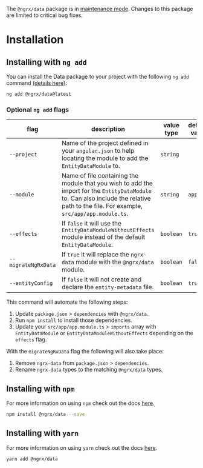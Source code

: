 <ngrx-docs-alert type="error">

The `@ngrx/data` package is in <a href="https://github.com/ngrx/platform/issues/4011" target="_blank">maintenance mode</a>.
Changes to this package are limited to critical bug fixes.

</ngrx-docs-alert>

# Installation

## Installing with `ng add`

You can install the Data package to your project with the following `ng add` command <a href="https://angular.dev/cli/add" target="_blank">(details here)</a>:

```sh
ng add @ngrx/data@latest
```

### Optional `ng add` flags

| flag                | description                                                                                                                                                                             | value type | default value |
| ------------------- | --------------------------------------------------------------------------------------------------------------------------------------------------------------------------------------- | ---------- | ------------- |
| `--project`         | Name of the project defined in your `angular.json` to help locating the module to add the `EntityDataModule` to.                                                                        | `string`   |
| `--module`          | Name of file containing the module that you wish to add the import for the `EntityDataModule` to. Can also include the relative path to the file. For example, `src/app/app.module.ts`. | `string`   | `app`         |
| `--effects`         | If `false` it will use the `EntityDataModuleWithoutEffects` module instead of the default `EntityDataModule`.                                                                           | `boolean`  | `true`        |
| `--migrateNgRxData` | If `true` it will replace the `ngrx-data` module with the `@ngrx/data` module.                                                                                                          | `boolean`  | `false`       |
| `--entityConfig`    | If `false` it will not create and declare the `entity-metadata` file.                                                                                                                   | `boolean`  | `true`        |

This command will automate the following steps:

1. Update `package.json` > `dependencies` with `@ngrx/data`.
2. Run `npm install` to install those dependencies.
3. Update your `src/app/app.module.ts` > `imports` array with `EntityDataModule` or `EntityDataModuleWithoutEffects` depending on the `effects` flag.

With the `migrateNgRxData` flag the following will also take place:

1. Remove `ngrx-data` from `package.json` > `dependencies`.
2. Rename `ngrx-data` types to the matching `@ngrx/data` types.

## Installing with `npm`

For more information on using `npm` check out the docs <a href="https://docs.npmjs.com/cli/install" target="_blank">here</a>.

```sh
npm install @ngrx/data --save
```

## Installing with `yarn`

For more information on using `yarn` check out the docs <a href="https://yarnpkg.com/getting-started/usage#installing-all-the-dependencies" target="_blank">here</a>.

```sh
yarn add @ngrx/data
```
